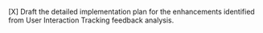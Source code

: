 [X] Draft the detailed implementation plan for the enhancements identified from User Interaction Tracking feedback analysis.